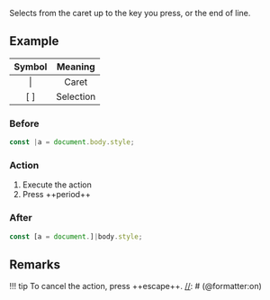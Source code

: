 Selects from the caret up to the key you press, or the end of line.

## Example

| Symbol |  Meaning  |
|:------:|:---------:|
| &vert; |   Caret   |
|  [ ]   | Selection |

### Before

[//]: # (@formatter:off)
```javascript
const |a = document.body.style;
```
[//]: # (@formatter:on)

### Action

1. Execute the action
2. Press ++period++

### After

[//]: # (@formatter:off)
```javascript
const [a = document.]|body.style;
```
[//]: # (@formatter:on)

## Remarks

[//]: # (@formatter:off)
!!! tip
    To cancel the action, press ++escape++.
[//]: # (@formatter:on)
